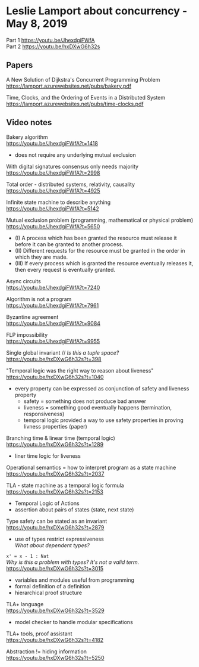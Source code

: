 # Leslie Lamport about concurrency - May 8, 2019

Part 1 https://youtu.be/JhexdgiFWfA  
Part 2 https://youtu.be/hxDXwG6h32s

## Papers

A New Solution of Dijkstra's Concurrent Programming Problem  
https://lamport.azurewebsites.net/pubs/bakery.pdf

Time, Clocks, and the Ordering of Events in a Distributed System  
https://lamport.azurewebsites.net/pubs/time-clocks.pdf

## Video notes

Bakery algorithm  
https://youtu.be/JhexdgiFWfA?t=1418  
- does not require any underlying mutual exclusion

With digital signatures consensus only needs majority  
https://youtu.be/JhexdgiFWfA?t=2998

Total order - distributed systems, relativity, causality  
https://youtu.be/JhexdgiFWfA?t=4925

Infinite state machine to describe anything  
https://youtu.be/JhexdgiFWfA?t=5142

Mutual exclusion problem (programming, mathematical or physical problem)  
https://youtu.be/JhexdgiFWfA?t=5650  
- (I)   A process which has been granted the resource must release it before it can be granted to another process.  
- (II)  Different requests for the resource must be granted in the order in which they are made.  
- (III) If every process which is granted the resource eventually releases it, then every request is eventually granted. 

Async circuits  
https://youtu.be/JhexdgiFWfA?t=7240

Algorithm is not a program  
https://youtu.be/JhexdgiFWfA?t=7961

Byzantine agreement  
https://youtu.be/JhexdgiFWfA?t=9084

FLP impossibility  
https://youtu.be/JhexdgiFWfA?t=9955

Single global invariant      // _Is this a tuple space?_  
https://youtu.be/hxDXwG6h32s?t=398

"Temporal logic was the right way to reason about liveness"  
https://youtu.be/hxDXwG6h32s?t=1040  
- every property can be expressed as conjunction of safety and liveness property
  - safety   = something does not produce bad answer
  - liveness = something good eventually happens (termination, responsiveness)
  - temporal logic provided a way to use safety properties in proving livness properties (paper)

Branching time & linear time (temporal logic)  
https://youtu.be/hxDXwG6h32s?t=1289
- liner time logic for liveness  

Operational semantics = how to interpret program as a state machine  
https://youtu.be/hxDXwG6h32s?t=2037

TLA - state machine as a temporal logic formula  
https://youtu.be/hxDXwG6h32s?t=2153
- Temporal Logic of Actions
- assertion about pairs of states (state, next state)

Type safety can be stated as an invariant  
https://youtu.be/hxDXwG6h32s?t=2879
- use of types restrict expressiveness  
  _What about dependent types?_

`x' = x - 1 : Nat`  
_Why is this a problem with types? It's not a valid term._  
https://youtu.be/hxDXwG6h32s?t=3015
- variables and modules useful from programming
- formal definition of a definition
- hierarchical proof structure

TLA+ language  
https://youtu.be/hxDXwG6h32s?t=3529
- model checker to handle modular specifications  

TLA+ tools, proof assistant  
https://youtu.be/hxDXwG6h32s?t=4182

Abstraction != hiding information  
https://youtu.be/hxDXwG6h32s?t=5250
